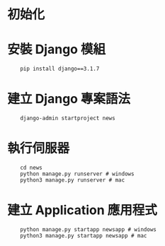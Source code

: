 # 初始化


# 安裝 Django 模組
```shell
    pip install django==3.1.7
```

# 建立 Django 專案語法
```shell
    django-admin startproject news
```

# 執行伺服器
```shell
    cd news
    python manage.py runserver # windows
    python3 manage.py runserver # mac
```

# 建立 Application 應用程式
```shell
    python manage.py startapp newsapp # windows
    python3 manage.py startapp newsapp # mac
```